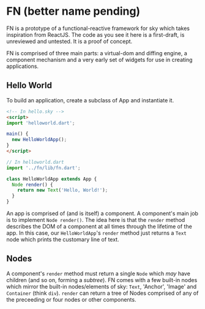 FN (better name pending)
===

FN is a prototype of a functional-reactive framework for sky which takes inspiration from ReactJS. The code as you see it here is a first-draft, is unreviewed and untested. It is a proof of concept.

FN is comprised of three main parts: a virtual-dom and diffing engine, a component mechanism and a very early set of widgets for use in creating applications.

Hello World
-----------

To build an application, create a subclass of App and instantiate it.

```HTML
<!-- In hello.sky -->
<script>
import 'helloworld.dart';

main() {
  new HelloWorldApp();
}
</script>
```

```JavaScript
// In helloworld.dart
import '../fn/lib/fn.dart';

class HelloWorldApp extends App {
  Node render() {
    return new Text('Hello, World!');
  }
}
```
An app is comprised of (and is itself) a component. A component's main job is to implement `Node render()`. The idea here is that the `render` method describes the DOM of a component at all times through the lifetime of the app. In this case, our `HelloWorldApp`'s `render` method just returns a `Text` node which prints the customary line of text.

Nodes
-----
A component's `render` method must return a single `Node` which *may* have children (and so on, forming a *subtree*). FN comes with a few built-in nodes which mirror the built-in nodes/elements of sky: `Text`, 'Anchor', 'Image' and `Container` (think `div`). `render` can return a tree of Nodes comprised of any of the preceeding or four nodes or other components.


